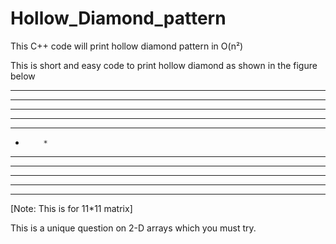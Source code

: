# Hollow_Diamond_pattern
This C++ code will print hollow diamond pattern in O(n²)

This is short and easy code to print hollow diamond as shown in the figure below

***********
***** *****
****   ****
***     ***
**       **
*         *
**       **
***     ***
****   ****
***** *****
***********
[Note: This is for 11*11 matrix]

This is a unique question on 2-D arrays which you must try.
